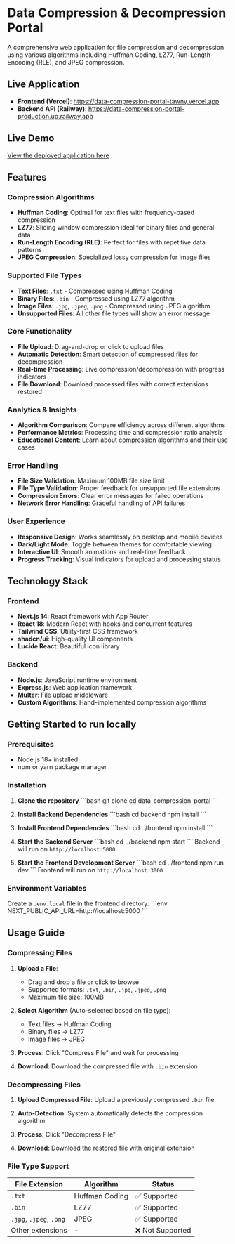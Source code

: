 # Data Compression & Decompression Portal

A comprehensive web application for file compression and decompression using various algorithms including Huffman Coding, LZ77, Run-Length Encoding (RLE), and JPEG compression.

## Live Application

- **Frontend (Vercel)**: https://data-compression-portal-tawny.vercel.app
- **Backend API (Railway)**: https://data-compression-portal-production.up.railway.app

## Live Demo 

[View the deployed application here](https://drive.google.com/drive/u/0/folders/10KxajoXuBNVrQwWgkD7KwPZV9Ize2TcP)


## Features

### Compression Algorithms
- **Huffman Coding**: Optimal for text files with frequency-based compression
- **LZ77**: Sliding window compression ideal for binary files and general data
- **Run-Length Encoding (RLE)**: Perfect for files with repetitive data patterns
- **JPEG Compression**: Specialized lossy compression for image files

### Supported File Types
- **Text Files**: `.txt` - Compressed using Huffman Coding
- **Binary Files**: `.bin` - Compressed using LZ77 algorithm
- **Image Files**: `.jpg`, `.jpeg`, `.png` - Compressed using JPEG algorithm
- **Unsupported Files**: All other file types will show an error message

### Core Functionality
- **File Upload**: Drag-and-drop or click to upload files
- **Automatic Detection**: Smart detection of compressed files for decompression
- **Real-time Processing**: Live compression/decompression with progress indicators
- **File Download**: Download processed files with correct extensions restored

### Analytics & Insights
- **Algorithm Comparison**: Compare efficiency across different algorithms
- **Performance Metrics**: Processing time and compression ratio analysis
- **Educational Content**: Learn about compression algorithms and their use cases

### Error Handling
- **File Size Validation**: Maximum 100MB file size limit
- **File Type Validation**: Proper feedback for unsupported file extensions
- **Compression Errors**: Clear error messages for failed operations
- **Network Error Handling**: Graceful handling of API failures

### User Experience
- **Responsive Design**: Works seamlessly on desktop and mobile devices
- **Dark/Light Mode**: Toggle between themes for comfortable viewing
- **Interactive UI**: Smooth animations and real-time feedback
- **Progress Tracking**: Visual indicators for upload and processing status

## Technology Stack

### Frontend
- **Next.js 14**: React framework with App Router
- **React 18**: Modern React with hooks and concurrent features
- **Tailwind CSS**: Utility-first CSS framework
- **shadcn/ui**: High-quality UI components
- **Lucide React**: Beautiful icon library

### Backend
- **Node.js**: JavaScript runtime environment
- **Express.js**: Web application framework
- **Multer**: File upload middleware
- **Custom Algorithms**: Hand-implemented compression algorithms

## Getting Started to run locally

### Prerequisites
- Node.js 18+ installed
- npm or yarn package manager

### Installation

1. **Clone the repository**
   \`\`\`bash
   git clone <repository-url>
   cd data-compression-portal
   \`\`\`

2. **Install Backend Dependencies**
   \`\`\`bash
   cd backend
   npm install
   \`\`\`

3. **Install Frontend Dependencies**
   \`\`\`bash
   cd ../frontend
   npm install
   \`\`\`

4. **Start the Backend Server**
   \`\`\`bash
   cd ../backend
   npm start
   \`\`\`
   Backend will run on `http://localhost:5000`

5. **Start the Frontend Development Server**
   \`\`\`bash
   cd ../frontend
   npm run dev
   \`\`\`
   Frontend will run on `http://localhost:3000`

### Environment Variables

Create a `.env.local` file in the frontend directory:
\`\`\`env
NEXT_PUBLIC_API_URL=http://localhost:5000
\`\`\`

## Usage Guide

### Compressing Files

1. **Upload a File**: 
   - Drag and drop a file or click to browse
   - Supported formats: `.txt`, `.bin`, `.jpg`, `.jpeg`, `.png`
   - Maximum file size: 100MB

2. **Select Algorithm** (Auto-selected based on file type):
   - Text files → Huffman Coding
   - Binary files → LZ77
   - Image files → JPEG

3. **Process**: Click "Compress File" and wait for processing

4. **Download**: Download the compressed file with `.bin` extension

### Decompressing Files

1. **Upload Compressed File**: Upload a previously compressed `.bin` file

2. **Auto-Detection**: System automatically detects the compression algorithm

3. **Process**: Click "Decompress File"

4. **Download**: Download the restored file with original extension

### File Type Support

| File Extension | Algorithm | Status |
|---------------|-----------|---------|
| `.txt` | Huffman Coding | ✅ Supported |
| `.bin` | LZ77 | ✅ Supported |
| `.jpg`, `.jpeg`, `.png` | JPEG | ✅ Supported |
| Other extensions | - | ❌ Not Supported |



